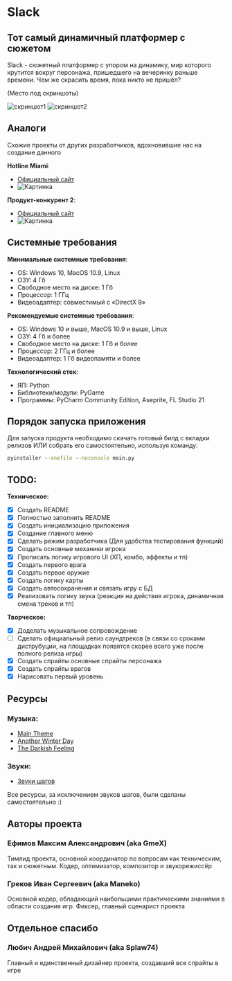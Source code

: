 # Slack

## Тот самый динамичный платформер с сюжетом

Slack - сюжетный платформер с упором на динамику, мир которого крутится вокруг персонажа, пришедшего на вечеринку раньше времени. Чем же скрасить время, пока никто не пришёл?

(Место под скриншоты)

![скриншот1](https://sun9-16.userapi.com/s/v1/ig2/gQ1BJrCZhWE9Lny7Li3qBKZKTISsMLE0p1HkkuJ5YlCeQkq3vIZ10kH80XNt9q_EZ3B_up85YE4wSoFWxxN0Ly7-.jpg?size=200x200&quality=96&crop=212,3,792,792&ava=1 "скриншот1" )
![скриншот2](https://sun1-23.userapi.com/s/v1/ig2/KL72jNAgmQK8DfB7nxkWACmhnHxKXoRWgvNkYCWqC2KWl_aS_z5thzG93YvwiZtGgkthw4gTU6WuvvZrDBm_J4ch.jpg?size=200x0&quality=96&crop=33,0,538,538&ava=1 "скриншот1" )



## Аналоги

Схожие проекты от других разработчиков, вдохновившие нас на создание данного

**Hotline Miami**:
- [Официальный сайт](https://www.hotlinemiami.com/)
- ![Картинка](https://www.hotlinemiami.com/assets/hotline-miami.png)

**Продукт-конкурент 2**:
- [Официальный сайт](https://www.veewo.com/neonabyss)
- ![Картинка](https://static.wixstatic.com/media/3d55e4_a61e3246b6c5457d9e7d5c62fdcc3b5d~mv2.png/v1/fill/w_426,h_256,al_c,q_85,enc_auto/neon_banner_logo_en.png)


## Системные требования

**Минимальные системные требования**:
- OS: Windows 10, MacOS 10.9, Linux
- ОЗУ: 4 Гб
- Свободное место на диске: 1 Гб
- Процессор: 1 ГГц
- Видеоадаптер: совместимый с «DirectX 9»

**Рекомендуемые системные требования**:
- OS: Windows 10 и выше, MacOS 10.9 и выше, Linux
- ОЗУ: 4 Гб и более
- Свободное место на диске: 1 Гб и более
- Процессор: 2 ГГц и более
- Видеоадаптер: 1 Гб видеопамяти и более


**Технологический стек**:
- ЯП: Python
- Библиотеки/модули: PyGame
- Программы: PyCharm Community Edition, Aseprite, FL Studio 21

## Порядок запуска приложения

Для запуска продукта необходимо скачать готовый билд с вкладки релизов ИЛИ собрать его самостоятельно, используя команду:

```cmd
pyinstaller --onefile --noconsole main.py
```

## TODO:
**Техническое:**
- [x] Создать README
- [x] Полностью заполнить README
- [X] Создать инициализацию приложения
- [X] Создание главного меню
- [X] Сделать режим разработчика (Для удобства тестирования функций)
- [X] Создать основные механики игрока
- [X] Прописать логику игрового UI (ХП, комбо, эффекты и тп)
- [X] Создать первого врага
- [X] Создать первое оружие
- [X] Создать логику карты
- [X] Создать автосохранения и связать игру с БД
- [X] Реализовать логику звука (реакция на действия игрока, динамичная смена треков и тп)

**Творческое:**
- [X] Доделать музыкальное сопровождение
- [ ] Сделать официальный релиз саундтреков (в связи со сроками диструбуции, на площадках появятся скорее всего уже после полного релиза игры)
- [X] Создать спрайты основные спрайты персонажа
- [X] Создать спрайты врагов
- [X] Нарисовать первый уровень

## Ресурсы

### Музыка:

- [Main Theme](https://vk.com/artist/gmex)
- [Another Winter Day](https://vk.com/artist/gmex)
- [The Darkish Feeling](https://vk.com/artist/gmex)

### Звуки:
- [Звуки шагов](https://dryoma.itch.io/footsteps-sounds)

Все ресурсы, за исключением звуков шагов, были сделаны самостоятельно :)

## Авторы проекта

### Ефимов Максим Александрович (aka GmeX)
Тимлид проекта, основной координатор по вопросам как техническим, так и сюжетным. Кодер, оптимизатор, композитор и звукорежиссёр
### Греков Иван Сергеевич (aka Maneko)
Основной кодер, обладающий наибольшими практическими знаниями в области создания игр. Фиксер, главный сценарист проекта

## Отдельное спасибо

### Любич Андрей Михайлович (aka Splaw74)
Главный и единственный дизайнер проекта, создавший все спрайты в игре
